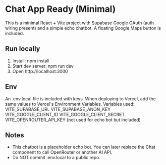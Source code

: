 # Chat App Ready (Minimal)

This is a minimal React + Vite project with Supabase Google OAuth (auth wiring present) and a simple echo chatbot.
A floating Google Maps button is included.

## Run locally
1. Install:
   npm install
2. Start dev server:
   npm run dev
3. Open http://localhost:3000

## Env
An .env.local file is included with keys. When deploying to Vercel, add the same values to Vercel's Environment Variables.
Variables used:
VITE_SUPABASE_URL
VITE_SUPABASE_ANON_KEY
VITE_GOOGLE_CLIENT_ID
VITE_GOOGLE_CLIENT_SECRET
VITE_OPENROUTER_API_KEY (not used for echo bot but included)

## Notes
- This chatbot is a placeholder echo bot. You can later replace the Chat component to call OpenRouter or another AI API.
- Do NOT commit .env.local to a public repo.
